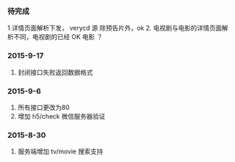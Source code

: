 
### 待完成
1.详情页面解析下发， verycd 源   除预告片外，ok
2. 电视剧与电影的详情页面解析不同，电视剧的已经 OK  电影 ？

### 2015-9-17
1. 封闭接口失败返回数据格式

### 2015-9-6
1. 所有接口更改为80
2. 增加 h5/check 微信服务器验证

### 2015-8-30
1. 服务端增加 tv/movie 搜索支持